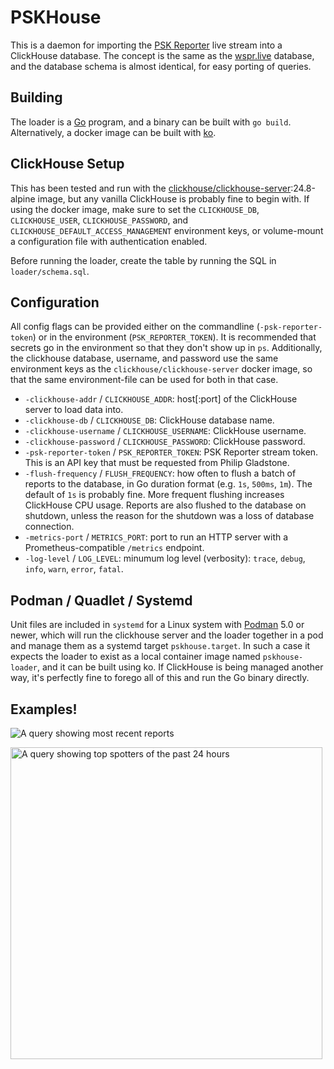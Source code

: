 # PSKHouse

This is a daemon for importing the [PSK Reporter](https://pskreporter.info/) live stream into a ClickHouse database. The
concept is the same as the [wspr.live](https://wspr.live/) database, and the database schema is almost identical,
for easy porting of queries.

## Building

The loader is a [Go](https://go.dev/) program, and a binary can be built with `go build`. Alternatively, a docker image
can be built with [ko](https://ko.build/).

## ClickHouse Setup

This has been tested and run with the
[clickhouse/clickhouse-server](https://hub.docker.com/r/clickhouse/clickhouse-server):24.8-alpine image, but any vanilla
ClickHouse is probably fine to begin with. If using the docker image, make sure to set the `CLICKHOUSE_DB`,
`CLICKHOUSE_USER`, `CLICKHOUSE_PASSWORD`, and `CLICKHOUSE_DEFAULT_ACCESS_MANAGEMENT` environment keys, or volume-mount a
configuration file with authentication enabled.

Before running the loader, create the table by running the SQL in `loader/schema.sql`.

## Configuration

All config flags can be provided either on the commandline (`-psk-reporter-token`) or in the environment
(`PSK_REPORTER_TOKEN`). It is recommended that secrets go in the environment so that they don't show up in `ps`.
Additionally, the clickhouse database, username, and password use the same environment keys as the
`clickhouse/clickhouse-server` docker image, so that the same environment-file can be used for both in that case.

* `-clickhouse-addr` / `CLICKHOUSE_ADDR`: host[:port] of the ClickHouse server to load data into.
* `-clickhouse-db` / `CLICKHOUSE_DB`: ClickHouse database name.
* `-clickhouse-username` / `CLICKHOUSE_USERNAME`: ClickHouse username.
* `-clickhouse-password` / `CLICKHOUSE_PASSWORD`: ClickHouse password.
* `-psk-reporter-token` / `PSK_REPORTER_TOKEN`: PSK Reporter stream token. This is an API key that must be requested
from Philip Gladstone.
* `-flush-frequency` / `FLUSH_FREQUENCY`: how often to flush a batch of reports to the database, in Go duration format (e.g. `1s`, `500ms`,
`1m`). The default of `1s` is probably fine. More frequent flushing increases ClickHouse CPU usage. Reports are also
flushed to the database on shutdown, unless the reason for the shutdown was a loss of database connection.
* `-metrics-port` / `METRICS_PORT`: port to run an HTTP server with a Prometheus-compatible `/metrics` endpoint.
* `-log-level` / `LOG_LEVEL`: minumum log level (verbosity): `trace`, `debug`, `info`, `warn`, `error`, `fatal`.

## Podman / Quadlet / Systemd

Unit files are included in `systemd` for a Linux system with [Podman](https://podman.io/) 5.0 or newer, which will run
the clickhouse server and the loader together in a pod and manage them as a systemd target `pskhouse.target`. In such a
case it expects the loader to exist as a local container image named `pskhouse-loader`, and it can be built using ko. If
ClickHouse is being managed another way, it's perfectly fine to forego all of this and run the Go binary directly.

## Examples!

![A query showing most recent reports](https://github.com/user-attachments/assets/0c7e30b2-464e-4ccf-a4f7-cc1cf45aa799)

<img src="https://github.com/user-attachments/assets/e7ecb663-37fb-4f42-aedf-ac9c44d8aff8" alt="A query showing top spotters of the past 24 hours" width="499">
